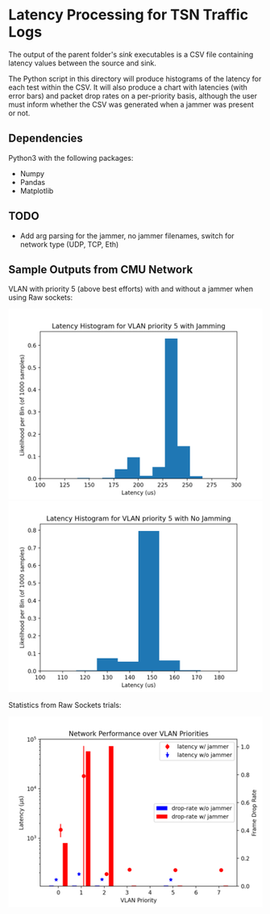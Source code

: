 
# Latency Processing for TSN Traffic Logs

The output of the parent folder's *sink* executables is a CSV file containing latency values between the source and sink.

The Python script in this directory will produce histograms of the latency for each test within the CSV. It will also produce a chart with latencies (with error bars) and packet drop rates on a per-priority basis, although the user must inform whether the CSV was generated when a jammer was present or not.

## Dependencies

Python3 with the following packages:

* Numpy
* Pandas
* Matplotlib

## TODO

* Add arg parsing for the jammer, no jammer filenames, switch for network type (UDP, TCP, Eth)

## Sample Outputs from CMU Network

VLAN with priority 5 (above best efforts) with and without a jammer when using Raw sockets:

![jamming](eth/vlan5_jamming.png)
![no_jamming](eth/vlan5_nojam.png)

Statistics from Raw Sockets trials:

![stats_eth](eth/latency_stats.png)
